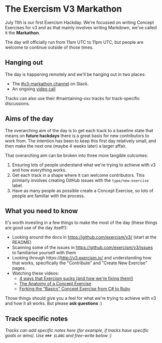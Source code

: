 # The Exercism V3 Markathon

July 11th is our first Exercism Hackday.
We're focussed on writing Concept Exercises for v3 and as that mainly involves writing Markdown, we've called it the **Markathon**.

The day will officially run from 11am UTC to 11pm UTC, but people are welcome to continue outside of those times.

## Hanging out

The day is happening remotely and we'll be hanging out in two places:

- The [#v3-markathon channel](https://exercism-team.slack.com/archives/C016Q9KEQ91) on Slack.
- An ongoing [video call](https://www.gotomeet.me/exercism)

Tracks can also use their #maintaining-xxx tracks for track-specific discussions.

## Aims of the day

The overarching aim of the day is to get each track to a baseline state that means on **future hackdays** there is a great basis for new contributors to work from. The intention has been to keep this first day relatively small, and then make the next one (maybe 4 weeks later) a larger affair.

That overarching aim can be broken into three more tangible outcomes:

1. Ensuring lots of people understand what we're trying to achieve with v3 and how everything works.
2. Get each track in a shape where it can welcome contributors. This primiarly involves creating GitHub issues with the `type/new-exercise` label.
3. Have as many people as possible create a Concept Exercise, so lots of people are familiar with the process.

## What you need to know

It's worth investing in a few things to make the most of the day (these things are good use of the day itself!):

- Looking around the docs in https://github.com/exercism/v3/ (start at the README)
- Scanning some of the issues in https://github.com/exercism/v3/issues to familiarise yourself with them
- Looking through https://http://v3.exercism.io/ and understanding how that works, specifically the "Contribute" and "Create New Exercise" pages.
- Watching these videos:
  - [4 ways that Exercism sucks (and how we're fixing them!)](https://www.youtube.com/watch?v=5Cj1Dr9m3GM)
  - [The Anatomy of a Concept Exercise](https://www.youtube.com/watch?v=gkbBqd7hPrA)
  - [Forking the "Basics" Concept Exercise from C# to Ruby](https://www.youtube.com/watch?v=esQhPx2U1uk)

Those things should give you a feel for what we're trying to achieve with v3 and how it all works.
But please **ask questions** :)

## Track specific notes

_Tracks can add specific notes here (for example, if tracks have specific goals or aims). Use `### $LANG` and free-write below :)_
